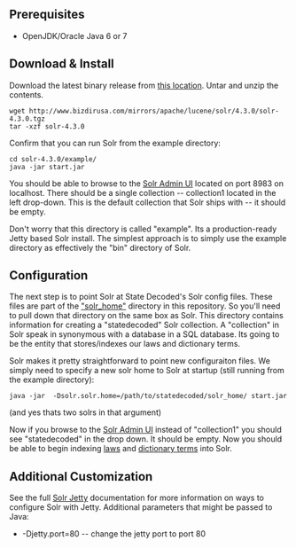 ## Prerequisites

* OpenJDK/Oracle Java 6 or 7

## Download & Install

Download the latest binary release from [this location](http://lucene.apache.org/solr/). Untar and unzip the 
contents.

    wget http://www.bizdirusa.com/mirrors/apache/lucene/solr/4.3.0/solr-4.3.0.tgz
    tar -xzf solr-4.3.0

Confirm that you can run Solr from the example directory:

    cd solr-4.3.0/example/
    java -jar start.jar

You should be able to browse to the [Solr Admin UI](http://localhost:8983/solr) located on port 8983 on localhost. There should be a single collection -- collection1 located in the left drop-down. This is the default collection that Solr ships with -- it should be empty.

Don't worry that this directory is called "example". Its a production-ready Jetty based Solr install. The simplest approach is to simply use the example directory as effectively the "bin" directory of Solr. 

## Configuration

The next step is to point Solr at State Decoded's Solr config files. These files are part of the ["solr_home"](https://github.com/o19s/statedecoded/tree/master/solr_home) directory in this repository. So you'll need to pull down that directory on the same box as Solr. This directory contains information for creating a "statedecoded" Solr collection. A "collection" in Solr speak in synonymous with a database in a SQL database. Its going to be the entity that stores/indexes our laws and dictionary terms.

Solr makes it pretty straightforward to point new configuraiton files. We simply need to specify a new solr home to Solr at startup (still running from the example directory):

    java -jar  -Dsolr.solr.home=/path/to/statedecoded/solr_home/ start.jar

(and yes thats two solrs in that argument)

Now if you browse to the [Solr Admin UI](http://localhost:8983/solr) instead of "collection1" you should see "statedecoded" in the drop down. It should be empty. Now you should be able to begin indexing [laws](demos/indexlaws.php) and [dictionary terms](demos/indexdict.php) into Solr.

## Additional Customization

See the full [Solr Jetty](http://wiki.apache.org/solr/SolrJetty) documentation for more information on ways to configure Solr with Jetty. Additional parameters that might be passed to Java:

* -Djetty.port=80 -- change the jetty port to port 80

